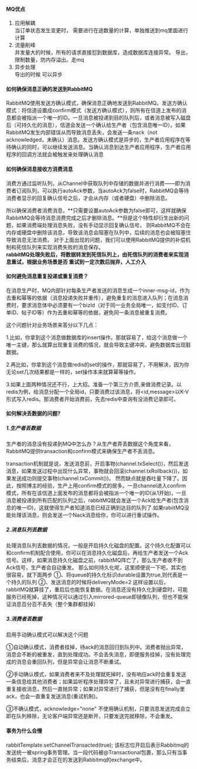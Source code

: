 #### MQ优点
1. 应用解耦  
当订单状态发生变更时， 需要进行在途数量的计算，单独推送到mq里面进行计算
2. 流量削峰  
并发量大的时候，所有的请求直接怼到数据库，造成数据库连接异常。
导出，限制数量，防内存溢出。走mq
3. 异步处理  
导出的时候 可以异步


#### 如何确保消息正确的发送到RabbitMQ
RabbitMQ使用发送方确认模式，确保消息正确地发送到RabbitMQ。发送方确认模式：将信道设置成confirm模式（发送方确认模式），则所有在信道上发布的消息都会被指派一个唯一的ID。一旦消息被投递到目的队列后，或者消息被写入磁盘后（可持久化的消息），信道会发送一个确认给生产者（包含消息唯一ID）。如果RabbitMQ发生内部错误从而导致消息丢失，会发送一条nack（not acknowledged，未确认）消息。发送方确认模式是异步的，生产者应用程序在等待确认的同时，可以继续发送消息。当确认消息到达生产者应用程序，生产者应用程序的回调方法就会被触发来处理确认消息

#### 如何确保消息接收方消费消息
消费方通过监听队列，从Channel中获取队列中存储的数据并进行消费——即为消费者订阅队列，可以执行autoAck参数，当autoAck为false时，RabbitMQ会等待消费者显示的回复确认信号之后，才会从内存（或者硬盘）中删除消息。

所以确保消费者消费消息，**只需要设置autoAck参数为false即可，这样就确保RabbitMQ会等待消息消费完成之后才删除消息。**但是这个特性却衍生出新的问题，如果消费端处理消息失败，没有手动显示回复确认信号， 则RabbitMQ不会在内存或硬盘中删除该消息，导致该消息会阻塞在队列中，后续的消息也会被阻塞住导致消息无法消费。
对于上面出现的问题，我们可以使用RabbitMQ提供的补偿机制和死信队列来实现消费失败的消息保存。  
**rabbitMQ处理失败后，将数据转发到死信队列上，由死信队列的消费者来实现消息重试，根据业务场景是否 重试到一定次数后抛弃，人工介入**

#### 如何避免消息重复投递或重复消费？
在消息生产时，MQ内部针对每条生产者发送的消息生成一个inner-msg-id，作为去重和幂等的依据（消息投递失败并重传），避免重复的消息进入队列；在消息消费时，要求消息体中必须要有一个bizId（对于同一业务全局唯一，如支付ID、订单ID、帖子ID等）作为去重和幂等的依据，避免同一条消息被重复消费。

这个问题针对业务场景来答分以下几点：

1.比如，你拿到这个消息做数据库的insert操作。那就容易了，给这个消息做一个唯一主键，那么就算出现重复消费的情况，就会导致主键冲突，避免数据库出现脏数据。

2.再比如，你拿到这个消息做redis的set的操作，那就容易了，不用解决，因为你无论set几次结果都是一样的，set操作本来就算幂等操作。

3.如果上面两种情况还不行，上大招。准备一个第三方介质,来做消费记录。以redis为例，给消息分配一个全局id，只要消费过该消息，将<id,message>以K-V形式写入redis。那消费者开始消费前，先去redis中查询有没消费记录即可。


#### 如何解决丢数据的问题?
##### 1.生产者丢数据
生产者的消息没有投递到MQ中怎么办？从生产者弄丢数据这个角度来看，RabbitMQ提供transaction和confirm模式来确保生产者不丢消息。

transaction机制就是说，发送消息前，开启事物(channel.txSelect())，然后发送消息，如果发送过程中出现什么异常，事物就会回滚(channel.txRollback())，如果发送成功则提交事物(channel.txCommit())。
然而缺点就是吞吐量下降了。因此，按照博主的经验，生产上用confirm模式的居多。一旦channel进入confirm模式，所有在该信道上面发布的消息都将会被指派一个唯一的ID(从1开始)，一旦消息被投递到所有匹配的队列之后，rabbitMQ就会发送一个Ack给生产者(包含消息的唯一ID)，这就使得生产者知道消息已经正确到达目的队列了.如果rabiitMQ没能处理该消息，则会发送一个Nack消息给你，你可以进行重试操作。

##### 2.消息队列丢数据
处理消息队列丢数据的情况，一般是开启持久化磁盘的配置。这个持久化配置可以和confirm机制配合使用，你可以在消息持久化磁盘后，再给生产者发送一个Ack信号。这样，如果消息持久化磁盘之前，rabbitMQ阵亡了，那么生产者收不到Ack信号，生产者会自动重发。
那么如何持久化呢，这里顺便说一下吧，其实也很容易，就下面两步
①、将queue的持久化标识durable设置为true,则代表是一个持久的队列
②、发送消息的时候将deliveryMode=2
这样设置以后，rabbitMQ就算挂了，重启后也能恢复数据。在消息还没有持久化到硬盘时，可能服务已经死掉，这种情况可以通过引入mirrored-queue即镜像队列，但也不能保证消息百分百不丢失（整个集群都挂掉）

##### 3.消费者丢数据
启用手动确认模式可以解决这个问题

①自动确认模式，消费者挂掉，待ack的消息回归到队列中。消费者抛出异常，消息会不断的被重发，直到处理成功。不会丢失消息，即便服务挂掉，没有处理完成的消息会重回队列，但是异常会让消息不断重试。

②手动确认模式，如果消费者来不及处理就死掉时，没有响应ack时会重复发送一条信息给其他消费者；如果监听程序处理异常了，且未对异常进行捕获，会一直重复接收消息，然后一直抛异常；如果对异常进行了捕获，但是没有在finally里ack，也会一直重复发送消息(重试机制)。

③不确认模式，acknowledge="none" 不使用确认机制，只要消息发送完成会立即在队列移除，无论客户端异常还是断开，只要发送完就移除，不会重发。

#### 事务为什么会慢
rabbitTemplate.setChannelTransacted(true);
该标志位开启后表示Rabbitmq的发送统一被spring事务管理。当一段代码被@Transactional包裹，那么只有当事务结束后，消息才会正在的发送到Rabbitmq的exchange中。